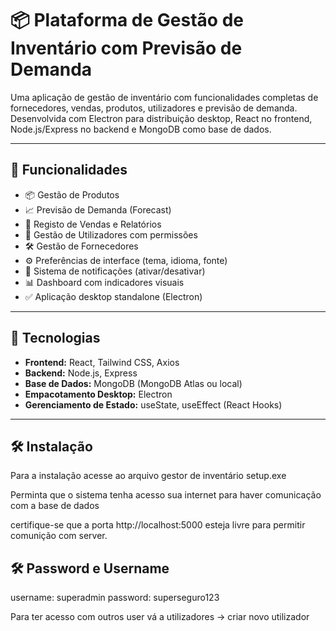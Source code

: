 # 📦 Plataforma de Gestão de Inventário com Previsão de Demanda

Uma aplicação de gestão de inventário com funcionalidades completas de fornecedores, vendas, produtos, utilizadores e previsão de demanda. Desenvolvida com Electron para distribuição desktop, React no frontend, Node.js/Express no backend e MongoDB como base de dados.

---

## 🚀 Funcionalidades

- 📦 Gestão de Produtos
- 📈 Previsão de Demanda (Forecast)
- 🧾 Registo de Vendas e Relatórios
- 👤 Gestão de Utilizadores com permissões
- 🛠 Gestão de Fornecedores
- ⚙️ Preferências de interface (tema, idioma, fonte)
- 🔔 Sistema de notificações (ativar/desativar)
- 📊 Dashboard com indicadores visuais
- ✅ Aplicação desktop standalone (Electron)

---

## 🧰 Tecnologias

- **Frontend:** React, Tailwind CSS, Axios
- **Backend:** Node.js, Express
- **Base de Dados:** MongoDB (MongoDB Atlas ou local)
- **Empacotamento Desktop:** Electron
- **Gerenciamento de Estado:** useState, useEffect (React Hooks)

---

## 🛠 Instalação
Para a instalação acesse ao arquivo gestor de inventário setup.exe 

Perminta que o sistema tenha acesso sua internet para haver comunicação com a base de dados

certifique-se que a porta http://localhost:5000 esteja livre para permitir comunição com server.

## 🛠 Password e Username
username: superadmin
password: superseguro123

Para ter acesso com outros user vá a utilizadores -> criar novo utilizador
